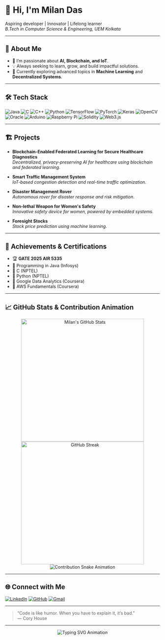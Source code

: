 # 👋 Hi, I'm Milan Das

Aspiring developer | Innovator | Lifelong learner  
_B.Tech in Computer Science & Engineering, UEM Kolkata_

---

## 🚀 About Me

- 🔭 I’m passionate about **AI, Blockchain, and IoT**.
- 💡 Always seeking to learn, grow, and build impactful solutions.
- 🌱 Currently exploring advanced topics in **Machine Learning** and **Decentralized Systems**.

---

## 🛠️ Tech Stack

![Java](https://img.shields.io/badge/Java-ED8B00?style=for-the-badge&logo=java&logoColor=white)
![C](https://img.shields.io/badge/C-00599C?style=for-the-badge&logo=c&logoColor=white)
![C++](https://img.shields.io/badge/C++-00599C?style=for-the-badge&logo=cplusplus&logoColor=white)
![Python](https://img.shields.io/badge/Python-3776AB?style=for-the-badge&logo=python&logoColor=white)
![TensorFlow](https://img.shields.io/badge/TensorFlow-FF6F00?style=for-the-badge&logo=tensorflow&logoColor=white)
![PyTorch](https://img.shields.io/badge/PyTorch-EE4C2C?style=for-the-badge&logo=pytorch&logoColor=white)
![Keras](https://img.shields.io/badge/Keras-D00000?style=for-the-badge&logo=keras&logoColor=white)
![OpenCV](https://img.shields.io/badge/OpenCV-5C3EE8?style=for-the-badge&logo=opencv&logoColor=white)
![Oracle](https://img.shields.io/badge/Oracle-CC0000?style=for-the-badge&logo=oracle&logoColor=white)
![Arduino](https://img.shields.io/badge/Arduino-00979D?style=for-the-badge&logo=arduino&logoColor=white)
![Raspberry Pi](https://img.shields.io/badge/Raspberry%20Pi-A22846?style=for-the-badge&logo=raspberrypi&logoColor=white)
![Solidity](https://img.shields.io/badge/Solidity-363636?style=for-the-badge&logo=solidity&logoColor=white)
![Web3.js](https://img.shields.io/badge/Web3.js-F16822?style=for-the-badge&logo=web3dotjs&logoColor=white)

---

## 🏗️ Projects

- **Blockchain-Enabled Federated Learning for Secure Healthcare Diagnostics**  
  *Decentralized, privacy-preserving AI for healthcare using blockchain and federated learning.*

- **Smart Traffic Management System**  
  *IoT-based congestion detection and real-time traffic optimization.*

- **Disaster Management Rover**  
  *Autonomous rover for disaster response and risk mitigation.*

- **Non-lethal Weapon for Women's Safety**  
  *Innovative safety device for women, powered by embedded systems.*

- **Foresight Stocks**  
  *Stock price prediction using machine learning.*

---

## 🏅 Achievements & Certifications

- 🏆 **GATE 2025 AIR 5335**
- 🥇 Programming in Java (Infosys)
- 🥇 C (NPTEL)
- 🥇 Python (NPTEL)
- 🥇 Google Data Analytics (Coursera)
- 🥇 AWS Fundamentals (Coursera)

---

## 📈 GitHub Stats & Contribution Animation

<p align="center">
  <img src="https://github-readme-stats.vercel.app/api?username=milan070das&show_icons=true&theme=radical" alt="Milan's GitHub Stats" width="400"/>
  <br>
  <img src="https://github-readme-streak-stats.herokuapp.com/?user=milan070das&theme=radical" alt="GitHub Streak" width="400"/>
  <br>
  <!-- Contribution Snake Animation (auto-updating via GitHub Actions) -->
  <img src="https://github.com/milan070das/milan070das/blob/output/github-contribution-grid-snake.svg" alt="Contribution Snake Animation"/>
</p>

---

## 🌐 Connect with Me

[![LinkedIn](https://img.shields.io/badge/LinkedIn-blue?style=flat&logo=linkedin)](https://www.linkedin.com/in/milan-das-41a45b251)
[![GitHub](https://img.shields.io/badge/GitHub-black?style=flat&logo=github)](https://github.com/milan070das)
[![Gmail](https://img.shields.io/badge/Gmail-D14836?style=flat&logo=gmail&logoColor=white)](mailto:milandas4418@gmail.com)

---

> “Code is like humor. When you have to explain it, it’s bad.”  
> — Cory House

---

<p align="center">
  <img src="https://readme-typing-svg.demolab.com?font=Fira+Code&pause=1000&color=F70000&width=435&lines=Let's+build+something+amazing+together!;Open+to+collaborations+and+internships!" alt="Typing SVG Animation" />
</p>
